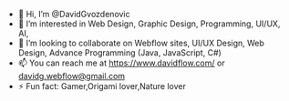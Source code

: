 - 👋 Hi, I’m @DavidGvozdenovic
- 👀 I’m interested in Web Design, Graphic Design, Programming, UI/UX, AI,
- 💞️ I’m looking to collaborate on Webflow sites, UI/UX Design, Web Design, Advance Programming (Java, JavaScript, C#)
- 📫 You can reach me at https://www.davidflow.com/ or davidg.webflow@gmail.com
- ⚡ Fun fact: Gamer,Origami lover,Nature lover

